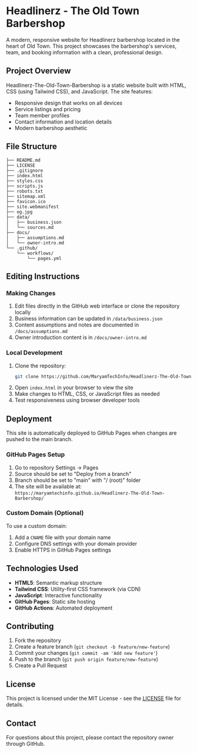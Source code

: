 # Headlinerz - The Old Town Barbershop

A modern, responsive website for Headlinerz barbershop located in the heart of Old Town. This project showcases the barbershop's services, team, and booking information with a clean, professional design.

## Project Overview

Headlinerz-The-Old-Town-Barbershop is a static website built with HTML, CSS (using Tailwind CSS), and JavaScript. The site features:

- Responsive design that works on all devices
- Service listings and pricing
- Team member profiles
- Contact information and location details
- Modern barbershop aesthetic

## File Structure

```
├── README.md
├── LICENSE
├── .gitignore
├── index.html
├── styles.css
├── scripts.js
├── robots.txt
├── sitemap.xml
├── favicon.ico
├── site.webmanifest
├── og.jpg
├── data/
│   ├── business.json
│   └── sources.md
├── docs/
│   ├── assumptions.md
│   └── owner-intro.md
└── .github/
    └── workflows/
        └── pages.yml
```

## Editing Instructions

### Making Changes
1. Edit files directly in the GitHub web interface or clone the repository locally
2. Business information can be updated in `/data/business.json`
3. Content assumptions and notes are documented in `/docs/assumptions.md`
4. Owner introduction content is in `/docs/owner-intro.md`

### Local Development
1. Clone the repository:
   ```bash
   git clone https://github.com/MaryamTechInfo/Headlinerz-The-Old-Town-Barbershop.git
   ```
2. Open `index.html` in your browser to view the site
3. Make changes to HTML, CSS, or JavaScript files as needed
4. Test responsiveness using browser developer tools

## Deployment

This site is automatically deployed to GitHub Pages when changes are pushed to the main branch.

### GitHub Pages Setup
1. Go to repository Settings → Pages
2. Source should be set to "Deploy from a branch"
3. Branch should be set to "main" with "/ (root)" folder
4. The site will be available at: `https://maryamtechinfo.github.io/Headlinerz-The-Old-Town-Barbershop/`

### Custom Domain (Optional)
To use a custom domain:
1. Add a `CNAME` file with your domain name
2. Configure DNS settings with your domain provider
3. Enable HTTPS in GitHub Pages settings

## Technologies Used

- **HTML5**: Semantic markup structure
- **Tailwind CSS**: Utility-first CSS framework (via CDN)
- **JavaScript**: Interactive functionality
- **GitHub Pages**: Static site hosting
- **GitHub Actions**: Automated deployment

## Contributing

1. Fork the repository
2. Create a feature branch (`git checkout -b feature/new-feature`)
3. Commit your changes (`git commit -am 'Add new feature'`)
4. Push to the branch (`git push origin feature/new-feature`)
5. Create a Pull Request

## License

This project is licensed under the MIT License - see the [LICENSE](LICENSE) file for details.

## Contact

For questions about this project, please contact the repository owner through GitHub.
